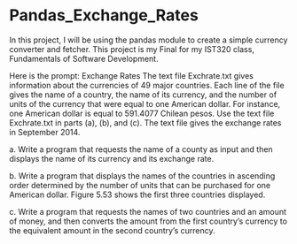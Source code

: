 # Pandas_Exchange_Rates
In this project, I will be using the pandas module to create a simple currency converter and fetcher. This project is my Final for my IST320 class, Fundamentals of Software Development.

Here is the prompt:
Exchange Rates The text file Exchrate.txt gives information about the
currencies of 49 major countries. Each line of the file gives the name of a country, the name of its currency, and
the number of units of the currency that were equal to one American dollar. For instance, one American dollar is equal to
591.4077 Chilean pesos. Use the text file Exchrate.txt in parts (a), (b), and (c).
The text file gives the exchange rates in September 2014.

a. Write a program that requests the name of a county as input and then
displays the name of its currency and its exchange rate.

b. Write a program that displays the names of the countries in ascending order
determined by the number of units that can be purchased for one American
dollar. Figure 5.53 shows the first three countries displayed.

c. Write a program that requests the names of two countries and an amount of
money, and then converts the amount from the first country’s currency to
the equivalent amount in the second country’s currency.
